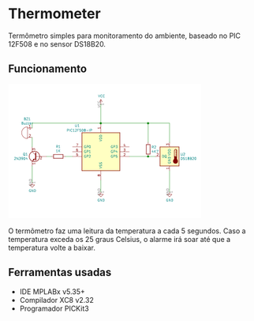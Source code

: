 Thermometer
======================

Termômetro simples para monitoramento do ambiente, baseado no PIC 12F508 e no
sensor DS18B20.

## Funcionamento

![image Schematic](./schematic.png)

O termômetro faz uma leitura da temperatura a cada 5 segundos. Caso a temperatura
exceda os 25 graus Celsius, o alarme irá soar até que a temperatura volte a
baixar.

## Ferramentas usadas

- IDE MPLABx v5.35+
- Compilador XC8 v2.32
- Programador PICKit3
